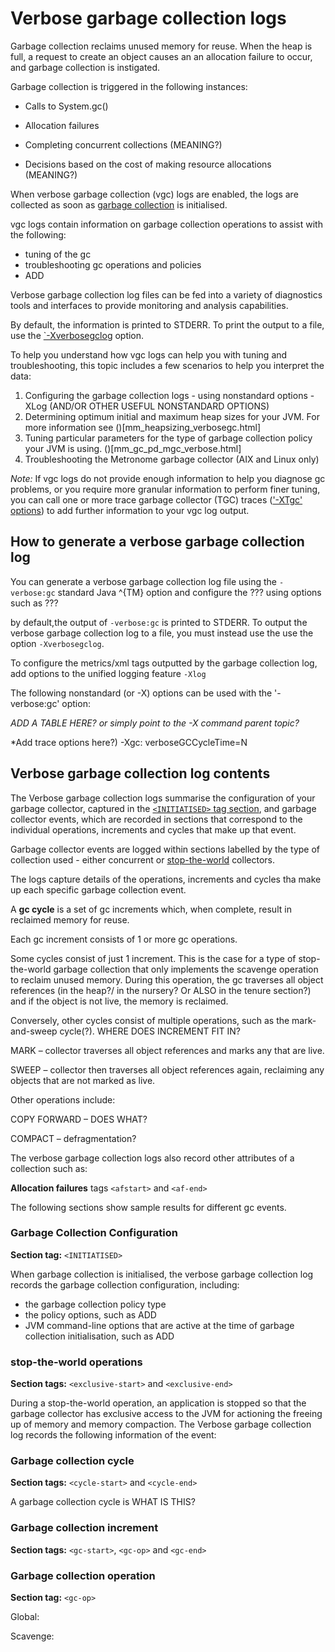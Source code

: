 

# Verbose garbage collection logs 

Garbage collection reclaims unused memory for reuse. When the heap is full, a request to create an object causes an an allocation failure to occur, and garbage collection is instigated.

Garbage collection is triggered in the following instances:

- Calls to System.gc() 

- Allocation failures

- Completing concurrent collections (MEANING?) 

- Decisions based on the cost of making resource allocations (MEANING?) 

When verbose garbage collection (vgc) logs are enabled, the logs are collected as soon as [garbage collection](gc.md) is initialised.

vgc logs contain information on garbage collection operations to assist with the following:

- tuning of the gc
- troubleshooting gc operations and policies
- ADD

Verbose garbage collection log files can be fed into a variety of diagnostics tools and interfaces to provide monitoring and analysis capabilities.

By default, the information is printed to STDERR. To print the output to a file, use the [`-Xverbosegclog](Xverbosegclog.md) option. 

To help you understand how vgc logs can help you with tuning and troubleshooting, this topic includes a few scenarios to help you interpret the data:

1. Configuring the garbage collection logs - using nonstandard options -XLog (AND/OR OTHER USEFUL NONSTANDARD OPTIONS)
2. Determining optimum initial and maximum heap sizes for your JVM. For more information see ()[mm_heapsizing_verbosegc.html]
3. Tuning particular parameters for the type of garbage collection policy your JVM is using. ()[mm_gc_pd_mgc_verbose.html]
4. Troubleshooting the Metronome garbage collector (AIX and Linux only)

*Note:* If vgc logs do not provide enough information to help you diagnose gc problems, or you require more granular information to perform finer tuning, you can call one or more trace garbage collector (TGC) traces (['-XTgc' options](xtgc.md)) to add further information to your vgc log output.

## How to generate a verbose garbage collection log

You can generate a verbose garbage collection log file using the `-verbose:gc` standard Java ^{TM} option and configure the ???  using options such as ???

by default,the output of `-verbose:gc` is printed to STDERR. To output the verbose garbage collection log to a file, you must instead use the use the option `-Xverbosegclog`.

To configure the metrics/xml tags outputted by the garbage collection log, add options to the unified logging feature `-Xlog`



The following nonstandard (or -X) options can be used with the '-verbose:gc' option:

*ADD A TABLE HERE?  or simply point to the -X command parent topic?*

*Add trace options here?)
-Xgc: verboseGCCycleTime=N


## Verbose garbage collection log contents

The Verbose garbage collection logs summarise the configuration of your garbage collector, captured in the [`<INITIATISED>` tag section](./dump_gcdump.html#garbage-collection-configuration), and garbage collector events, which are recorded in sections that correspond to the individual operations, increments and cycles that make up that event. 

Garbage collector events are logged within sections labelled by the type of collection used - either concurrent or [stop-the-world](./dump_gcdump.html#stop-the-world-operations) collectors.

The logs capture details of the operations, increments and cycles tha make up each specific garbage collection event.

A **gc cycle** is a set of gc increments which, when complete, result in reclaimed memory for reuse.

Each gc increment consists of 1 or more gc operations.

Some cycles consist of just 1 increment. This is the case for a type of stop-the-world garbage collection that only implements the scavenge operation to reclaim unused memory. During this operation, the gc traverses all object references (in the heap?/ in the nursery? Or ALSO in the tenure section?) and if the object is not live, the memory is reclaimed. 

Conversely, other cycles consist of multiple operations, such as the mark-and-sweep cycle(?). WHERE DOES INCREMENT FIT IN? 

MARK – collector traverses all object references and marks any that are live. 

SWEEP – collector then traverses all object references again, reclaiming any objects that are not marked as live. 

Other operations include: 

COPY FORWARD – DOES WHAT? 

COMPACT – defragmentation? 

The verbose garbage collection logs also record other attributes of a collection such as:

**Allocation failures** tags `<afstart>` and `<af-end>` 

The following sections show sample results for different gc events.

### Garbage Collection Configuration

**Section tag:** `<INITIATISED>`

When garbage collection is initialised, the verbose garbage collection log records the garbage collection configuration, including:
- the garbage collection policy type
- the policy options, such as ADD
- JVM command-line options that are active at the time of garbage collection initialisation, such as ADD

### stop-the-world operations

**Section tags:** `<exclusive-start>` and `<exclusive-end>`

During a stop-the-world  operation, an application is stopped so that the garbage collector has exclusive access to the JVM for actioning the freeing up of memory and memory compaction. The Verbose garbage collection log records the following information of the event:

### Garbage collection cycle
**Section tags:** `<cycle-start>` and `<cycle-end>`

A garbage collection cycle is WHAT IS THIS?

### Garbage collection increment

**Section tags:** `<gc-start>`, `<gc-op>` and `<gc-end>`

### Garbage collection operation

**Section tag:** `<gc-op>`

Global:

Scavenge:


